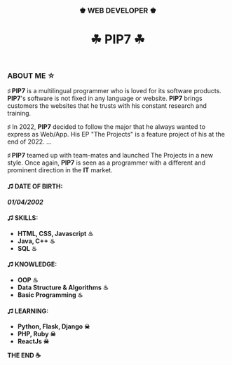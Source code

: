 <!DOCTYPE html>
<html>
<head>
	<meta charset="utf-8"/>
</head>
<body>
<header id="head">
	<h3>&#9818; WEB DEVELOPER &#9818;</h3>
	<h1>&#9752; PIP7 &#9752;</h1>
</header>
<main id="main">
	<div class="content-1">
		<h3>ABOUT ME &#9734;</h3>
			<p>&#9839;<strong> PIP7</strong> is a multilingual programmer who is loved for its software products.
				<strong> PIP7</strong>'s software is not fixed in any language or website.
				<strong> PIP7</strong> brings customers the websites that he trusts with his constant research and training.
			</p>
		<p>&#9839; In 2022, <strong>PIP7</strong> decided to follow the major that he always wanted to express as Web/App. His EP "The Projects" is a feature project of his at the end of 2022. ...
			</p>
		<p>&#9839;<strong> PIP7</strong> teamed up with team-mates and launched The Projects in a new style. Once again, <strong>PIP7</strong> is seen as a programmer with a different and prominent direction in the <strong>IT</strong> market.
			</p>
		
<h4 id="dateofbirth">&#9835; DATE OF BIRTH: </h4>
		<p><b><i>01/04/2002</i></b></p>
		
<h4 id="skills">&#9835; SKILLS: </h4>
		<ul>
			<li><b>HTML, CSS, Javascript &#9832;</b></li>
			<li><b>Java, C++ &#9832;</b></li>
			<li><b>SQL &#9832;</b></li>
		</ul>
		
<h4 id="knowledge">&#9835; KNOWLEDGE: </h4>
		<ul>
			<li><b>OOP &#9832;</b></li>
			<li><b>Data Structure & Algorithms &#9832;</b></li>
			<li><b>Basic Programming &#9832;</b></li>
		</ul>
		
<h4 id="learning">&#9835; LEARNING: </h4>
		<ul>
			<li><b>Python, Flask, Django &#9760;</b></li>
			<li><b>PHP, Ruby &#9760;</b></li>
			<li><b>ReactJs &#9760;</b></li>
		</ul>
	</div>
</main>

<footer id="foot">
<strong>THE END &#9749;</strong>
</footer>

</body>
</html>
